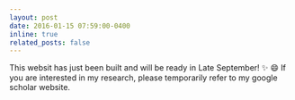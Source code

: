 ```yaml
---
layout: post
date: 2016-01-15 07:59:00-0400
inline: true
related_posts: false
---
```


This websit has just been built and will be ready in Late September! :sparkles: :smile:
If you are interested in my research, please temporarily refer to my google scholar website.
